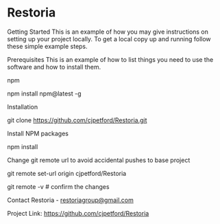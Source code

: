 # Restoria
 
Getting Started
This is an example of how you may give instructions on setting up your project locally. To get a local copy up and running follow these simple example steps.

Prerequisites
This is an example of how to list things you need to use the software and how to install them.

npm

npm install npm@latest -g

Installation

git clone https://github.com/cjpetford/Restoria.git

Install NPM packages

npm install

Change git remote url to avoid accidental pushes to base project

git remote set-url origin cjpetford/Restoria

git remote -v # confirm the changes


Contact
Restoria - restoriagroup@gmail.com

Project Link: https://github.com/cjpetford/Restoria
